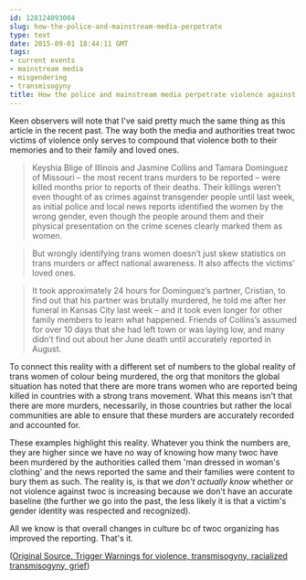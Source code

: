 ```yaml
---
id: 128124093004
slug: how-the-police-and-mainstream-media-perpetrate
type: text
date: 2015-09-01 18:44:11 GMT
tags:
- current events
- mainstream media
- misgendering
- transmisogyny
title: How the police and mainstream media perpetrate violence against twoc victims
---
```

Keen observers will note that I've said pretty much the same thing as this article in the recent past. The way both the media and authorities treat twoc victims of violence only serves to compound that violence both to their memories and to their family and loved ones.

>Keyshia Blige of Illinois and Jasmine Collins and Tamara Dominguez of Missouri – the most recent trans murders to be reported – were killed months prior to reports of their deaths. Their killings weren’t even thought of as crimes against transgender people until last week, as initial police and local news reports identified the women by the wrong gender, even though the people around them and their physical presentation on the crime scenes clearly marked them as women.

>But wrongly identifying trans women doesn’t just skew statistics on trans murders or affect national awareness. It also affects the victims’ loved ones.

>It took approximately 24 hours for Dominguez’s partner, Cristian, to find out that his partner was brutally murdered, he told me after her funeral in Kansas City last week – and it took even longer for other family members to learn what happened. Friends of Collins’s assumed for over 10 days that she had left town or was laying low, and many didn’t find out about her June death until accurately reported in August.

To connect this reality with a different set of numbers to the global reality of trans women of colour being murdered, the org that monitors the global situation has noted that there are more trans women who are reported being killed in countries with a strong trans movement. What this means isn't that there are more murders, necessarily, in those countries but rather the local communities are able to ensure that these murders are accurately recorded and accounted for. 

These examples highlight this reality. Whatever you think the numbers are, they are higher since we have no way of knowing how many twoc have been murdered by the authorities called them 'man dressed in woman's clothing' and the news reported the same and their families were content to bury them as such. The reality is, is that we _don't actually know_ whether or not violence against twoc is increasing because we don't have an accurate baseline (the further we go into the past, the less likely it is that a victim's gender identity was respected and recognized). 

All we know is that overall changes in culture bc of twoc organizing has improved the reporting. That's it.

([Original Source. Trigger Warnings for violence, transmisogyny, racialized transmisogyny, grief][1])

[1]: https://web.archive.org/web/20150901130803/http://www.theguardian.com/commentisfree/2015/sep/01/stop-misgendering-transgender-victims